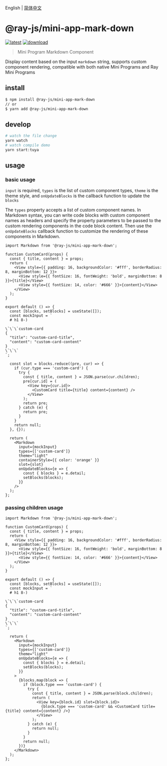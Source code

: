 English | [简体中文](./README-zh_CN.md)

# @ray-js/mini-app-mark-down

[![latest](https://img.shields.io/npm/v/@ray-js/mini-app-mark-down/latest.svg)](https://www.npmjs.com/package/@ray-js/mini-app-mark-down) [![download](https://img.shields.io/npm/dt/@ray-js/mini-app-mark-down.svg)](https://www.npmjs.com/package/@ray-js/mini-app-mark-down)

> Mini Program Markdown Component

Display content based on the input `markdown` string, supports custom component rendering, compatible with both native Mini Programs and Ray Mini Programs

## install

```sh
$ npm install @ray-js/mini-app-mark-down
// or
$ yarn add @ray-js/mini-app-mark-down
```

## develop

```sh
# watch the file change
yarn watch
# watch compile demo
yarn start:tuya
```

## usage

### basic usage

`input` is required, `types` is the list of custom component types, `theme` is the theme style, and `onUpdateBlocks` is the callback function to update the `blocks`

The `types` property accepts a list of custom component names. In Markdown syntax, you can write code blocks with custom component names as headers and specify the property parameters to be passed to the custom rendering components in the code block content. Then use the `onUpdateBlocks` callback function to customize the rendering of these components in Markdown.

```tsx
import Markdown from '@ray-js/mini-app-mark-down';

function CustomCard(props) {
  const { title, content } = props;
  return (
    <View style={{ padding: 16, backgroundColor: '#fff', borderRadius: 8, marginBottom: 12 }}>
      <View style={{ fontSize: 16, fontWeight: 'bold', marginBottom: 8 }}>{title}</View>
      <View style={{ fontSize: 14, color: '#666' }}>{content}</View>
    </View>
  );
}

export default () => {
  const [blocks, setBlocks] = useState([]);
  const mockInput = `
  # h1 8-)

\`\`\`custom-card
{
  "title": "custom-card-title",
  "content": "custom-card-content"
}
\`\`\`
`;

  const slot = blocks.reduce((pre, cur) => {
    if (cur.type === 'custom-card') {
      try {
        const { title, content } = JSON.parse(cur.children);
        pre[cur.id] = (
          <View key={cur.id}>
            <CustomCard title={title} content={content} />
          </View>
        );
        return pre;
      } catch (e) {
        return pre;
      }
    }
    return null;
  }, {});

  return (
    <Markdown
      input={mockInput}
      types={['custom-card']}
      theme="light"
      containerStyle={{ color: 'orange' }}
      slot={slot}
      onUpdateBlocks={e => {
        const { blocks } = e.detail;
        setBlocks(blocks);
      }}
    />
  );
};
```

### passing children usage

```tsx
import Markdown from '@ray-js/mini-app-mark-down';

function CustomCard(props) {
  const { title, content } = props;
  return (
    <View style={{ padding: 16, backgroundColor: '#fff', borderRadius: 8, marginBottom: 12 }}>
      <View style={{ fontSize: 16, fontWeight: 'bold', marginBottom: 8 }}>{title}</View>
      <View style={{ fontSize: 14, color: '#666' }}>{content}</View>
    </View>
  );
}

export default () => {
  const [blocks, setBlocks] = useState([]);
  const mockInput = `
  # h1 8-)

\`\`\`custom-card
{
  "title": "custom-card-title",
  "content": "custom-card-content"
}
\`\`\`
`;

  return (
    <Markdown
      input={mockInput}
      types={['custom-card']}
      theme="light"
      onUpdateBlocks={e => {
        const { blocks } = e.detail;
        setBlocks(blocks);
      }}
    >
      {blocks.map(block => {
        if (block.type === 'custom-card') {
          try {
            const { title, content } = JSON.parse(block.children);
            return (
              <View key={block.id} slot={block.id}>
                {block.type === 'custom-card' && <CustomCard title={title} content={content} />}
              </View>
            );
          } catch (e) {
            return null;
          }
        }
        return null;
      })}
    </Markdown>
  );
};
```
